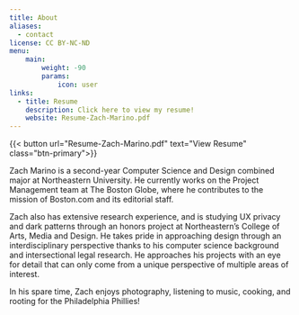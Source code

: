 ```yaml
---
title: About
aliases:
  - contact
license: CC BY-NC-ND
menu:
    main: 
        weight: -90
        params:
            icon: user
links:
  - title: Resume
    description: Click here to view my resume!
    website: Resume-Zach-Marino.pdf
---
```


{{< button url="Resume-Zach-Marino.pdf" text="View Resume" class="btn-primary">}}

Zach Marino is a second-year Computer Science and Design combined major at Northeastern University. He currently works on the Project Management team at The Boston Globe, where he contributes to the mission of Boston.com and its editorial staff.  

Zach also has extensive research experience, and is studying UX privacy and dark patterns through an honors project at Northeastern’s College of Arts, Media and Design. He takes pride in approaching design through an interdisciplinary perspective thanks to his computer science background and intersectional legal research. He approaches his projects with an eye for detail that can only come from a unique perspective of multiple areas of interest. 

In his spare time, Zach enjoys photography, listening to music, cooking, and rooting for the Philadelphia Phillies!